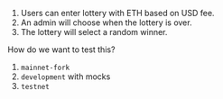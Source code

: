 1. Users can enter lottery with ETH based on USD fee.
2. An admin will choose when the lottery is over.
3. The lottery will select a random winner.

How do we want to test this?

1. `mainnet-fork`
2. `development` with mocks
3. `testnet`